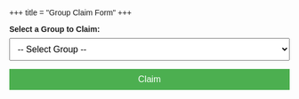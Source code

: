 +++
title = "Group Claim Form"
+++
<head>
  <meta charset="UTF-8">
  <style>
    body {
      font-family: Arial, sans-serif;
      padding: 20px;
    }

    .form-container {
      max-width: 400px;
      margin: auto;
      background-color: #f9f9f9;
      padding: 20px;
      border-radius: 8px;
      box-shadow: 0 0 10px rgba(0,0,0,0.1);
    }

    label {
      font-weight: bold;
      display: block;
      margin-bottom: 8px;
    }

    select, button {
      width: 100%;
      padding: 10px;
      margin-bottom: 15px;
      font-size: 16px;
    }

    button {
      background-color: #4CAF50;
      color: white;
      border: none;
      cursor: pointer;
    }

    button:hover {
      background-color: #45a049;
    }

    .message {
      text-align: center;
      margin-top: 10px;
    }
  </style>
</head>


<body>

  <div class="form-container">
    <form id="claimForm">
      <label for="user_groups">Select a Group to Claim:</label>
      <select id="user_groups" name="user_groups" required>
        <option value="">-- Select Group --</option>
      </select>
      <button type="submit">Claim</button>
    </form>
    <div class="message" id="resultMessage"></div>
  </div>
</body>
  <script>
    $(document).ready(function () {
        const sections = document.querySelectorAll(".blog-sidebar");
        sections.forEach(section => section.remove());
    });
  </script>